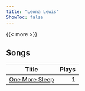 ```yaml
---
title: "Leona Lewis"
ShowToc: false
---
```


{{< more >}}

## Songs
Title | Plays 
----- | -----: 
[One More Sleep](/songs/one-more-sleep) | 1

